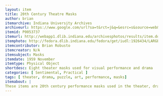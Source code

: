 ```yaml
---
layout: item
title: 20th Century Theatre Masks 
author: brian
itemarchive: Indiana University Archives 
archiveurl: https://www.google.com/url?sa=t&rct=j&q=&esrc=s&source=web&cd=1&cad=rja&uact=8&ved=2ahUKEwiS6qPZrOThAhUrnq0KHZpkALAQFjAAegQIBxAD&url=https%3A%2F%2Flibraries.indiana.edu%2Farchives&usg=AOvVaw3yK5EJ0fsnILfvfANxDWSC
itemid: P0053737
itemurl: http://webapp1.dlib.indiana.edu/archivesphotos/results/item.do?itemId=P0053737&searchId=0&searchResultIndex=2
itemphoto: http://fedora.dlib.indiana.edu/fedora/get/iudl:1926434/LARGE
itemcontributor: Brian Robusto
itemcreator: N/A
itemsubject: Masks
itemdate: 1959 November 
itemtype: Physical Object
shortdesc: Eight theater masks used for visual performance and drama 
categories: [ Sentimental, Practical ]
tags: [ theater, drama, puzzle, art, performance, masks]
itemabout: |
These items are 20th century performance masks used in the theater, dramas, and for general artitstic performances. These masks allow a performer to transform themselves into a character completely new, symbolize an idea or theme, or to represent a divide between two postures, such as comedy and tragedy.  
---
```

